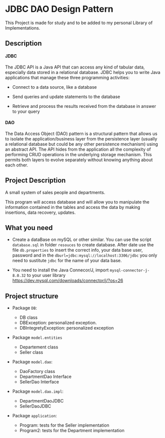 # JDBC DAO Design Pattern 
This Project is made for study and to be added to my personal Library of Implementations.

##  Description  

#### JDBC
The JDBC API is a Java API that can access any kind of tabular data, especially data stored in a relational database.
JDBC helps you to write Java applications that manage these three programming activities:

  - Connect to a data source, like a database

  - Send queries and update statements to the database
  
  - Retrieve and process the results received from the database in answer to your query

#### DAO
The Data Access Object (DAO) pattern is a structural pattern that allows us to isolate the application/business 
layer from the persistence layer (usually a relational database but could be any other persistence mechanism) 
using an abstract API.
The API hides from the application all the complexity of performing CRUD operations in the underlying storage mechanism. 
This permits both layers to evolve separately without knowing anything about each other.

## Project Description
A small system of sales people and departments.

This program will access database and will allow you to manipulate the information contained in the tables and access the data by making insertions, data recovery, updates.

## What you need
 - Create a dataBase on mySQL or other similar. You can use the script `database.sql` in folder `resouces` to create database.
After date use the file `db.properties` to insert the correct info, your data base user, password and in the `dburl=jdbc:mysql://localhost:3306/jdbc` 
you only need to sustitute `jdbc` for the name of your data base.

 - You need to install the Java Connecor/J, import `mysql-connector-j-8.0.32` to your user library
https://dev.mysql.com/downloads/connector/j/?os=26

 
 ## Project structure
 
 - Package `DB`:
      - DB class 
      - DBException: personalized exception.
      - DBIntegretyException: personalized exception

 - Package `model.entities`
      - Departement class
      - Seller class
 
 - Package `model.dao`:
      - DaoFactory class
      - DepartmentDao Interface
      - SellerDao Interface

 - Package `model.dao.impl`:
      - DepartmentDaoJDBC    
      - SellerDaoJDBC

 - Package `application`:
      - Program: tests for the Seller implementation
      - Program2: tests for the Department implementation
      

